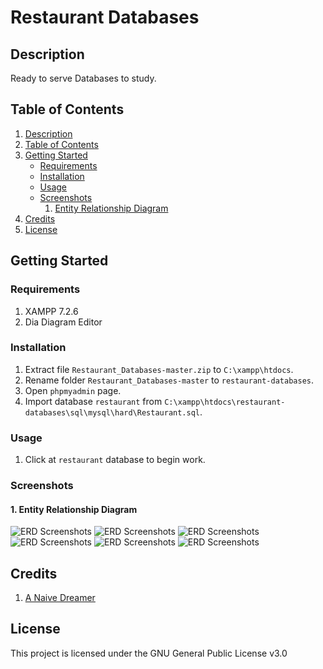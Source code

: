 # Restaurant Databases

## Description

Ready to serve Databases to study.

## Table of Contents

1. [Description](#description)
2. [Table of Contents](#table-of-contents)
3. [Getting Started](#getting-started)
   - [Requirements](#requirements)
   - [Installation](#installation)
   - [Usage](#usage)
   - [Screenshots](#screenshots)
     1. [Entity Relationship Diagram](#1-entity-relationship-diagram)
4. [Credits](#credits)
5. [License](#license)

## Getting Started

### Requirements

1. XAMPP 7.2.6
2. Dia Diagram Editor

### Installation

1. Extract file ```Restaurant_Databases-master.zip``` to ```C:\xampp\htdocs```.
2. Rename folder ```Restaurant_Databases-master``` to ```restaurant-databases```.
3. Open ```phpmyadmin``` page.
4. Import database ```restaurant``` from ```C:\xampp\htdocs\restaurant-databases\sql\mysql\hard\Restaurant.sql```.

### Usage

1. Click at ```restaurant``` database to begin work.

### Screenshots

#### 1. Entity Relationship Diagram

![ERD Screenshots](https://justanaivedreamer.files.wordpress.com/2019/03/capture4.png)
![ERD Screenshots](https://justanaivedreamer.files.wordpress.com/2019/03/capture5.png)
![ERD Screenshots](https://justanaivedreamer.files.wordpress.com/2019/03/capture6.png)
![ERD Screenshots](https://justanaivedreamer.files.wordpress.com/2019/03/capture7.png)
![ERD Screenshots](https://justanaivedreamer.files.wordpress.com/2019/03/capture8.png)
![ERD Screenshots](https://justanaivedreamer.files.wordpress.com/2019/03/capture9.png)

## Credits

1. [A Naive Dreamer](https://github.com/A-Naive-Dreamer)

## License

This project is licensed under the GNU General Public License v3.0
